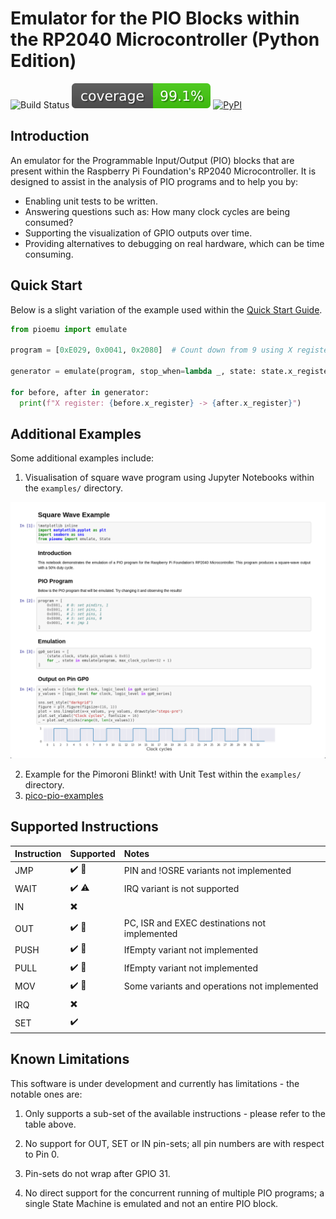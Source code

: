 # Emulator for the PIO Blocks within the RP2040 Microcontroller (Python Edition)

![Build Status](https://github.com/NathanY3G/rp2040-pio-emulator/actions/workflows/package-ci.yml/badge.svg) ![Coverage](./docs/images/coverage-badge.svg) [![PyPI](https://img.shields.io/pypi/v/rp2040-pio-emulator?color=informational)](https://pypi.org/project/rp2040-pio-emulator/)

## Introduction
An emulator for the Programmable Input/Output (PIO) blocks that are present
within the Raspberry Pi Foundation's RP2040 Microcontroller. It is designed
to assist in the analysis of PIO programs and to help you by:

* Enabling unit tests to be written.
* Answering questions such as: How many clock cycles are being consumed?
* Supporting the visualization of GPIO outputs over time.
* Providing alternatives to debugging on real hardware, which can be time consuming.

## Quick Start
Below is a slight variation of the example used within the [Quick Start Guide](./docs/Quick%20Start%20Guide.md).

```python
from pioemu import emulate

program = [0xE029, 0x0041, 0x2080]  # Count down from 9 using X register

generator = emulate(program, stop_when=lambda _, state: state.x_register < 0)

for before, after in generator:
  print(f"X register: {before.x_register} -> {after.x_register}")
```

## Additional Examples
Some additional examples include:

1. Visualisation of square wave program using Jupyter Notebooks within the `examples/` directory.

![Screenshot of square-wave program in Jupyter Notebooks](./examples/jupyter-notebook/jupyter_example.png)

2. Example for the Pimoroni Blinkt! with Unit Test within the `examples/` directory.
3. [pico-pio-examples](https://github.com/NathanY3G/pico-pio-examples)

## Supported Instructions

Instruction | Supported                         | Notes
:-----------| :---------------------------------| :----
JMP         | :heavy_check_mark: :construction: | PIN and !OSRE variants not implemented
WAIT        | :heavy_check_mark: :warning:      | IRQ variant is not supported
IN          | :heavy_multiplication_x:          |
OUT         | :heavy_check_mark: :construction: | PC, ISR and EXEC destinations not implemented
PUSH        | :heavy_check_mark: :construction: | IfEmpty variant not implemented
PULL        | :heavy_check_mark: :construction: | IfEmpty variant not implemented
MOV         | :heavy_check_mark: :construction: | Some variants and operations not implemented
IRQ         | :heavy_multiplication_x:          |
SET         | :heavy_check_mark:                |

## Known Limitations
This software is under development and currently has limitations - the notable ones are:

1. Only supports a sub-set of the available instructions - please refer to the table above.

1. No support for OUT, SET or IN pin-sets; all pin numbers are with respect to Pin 0.

1. Pin-sets do not wrap after GPIO 31.

1. No direct support for the concurrent running of multiple PIO programs;
   a single State Machine is emulated and not an entire PIO block.

